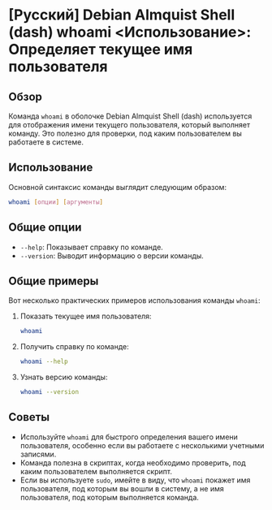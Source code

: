 # [Русский] Debian Almquist Shell (dash) whoami <Использование>: Определяет текущее имя пользователя

## Обзор
Команда `whoami` в оболочке Debian Almquist Shell (dash) используется для отображения имени текущего пользователя, который выполняет команду. Это полезно для проверки, под каким пользователем вы работаете в системе.

## Использование
Основной синтаксис команды выглядит следующим образом:

```bash
whoami [опции] [аргументы]
```

## Общие опции
- `--help`: Показывает справку по команде.
- `--version`: Выводит информацию о версии команды.

## Общие примеры
Вот несколько практических примеров использования команды `whoami`:

1. Показать текущее имя пользователя:
   ```bash
   whoami
   ```

2. Получить справку по команде:
   ```bash
   whoami --help
   ```

3. Узнать версию команды:
   ```bash
   whoami --version
   ```

## Советы
- Используйте `whoami` для быстрого определения вашего имени пользователя, особенно если вы работаете с несколькими учетными записями.
- Команда полезна в скриптах, когда необходимо проверить, под каким пользователем выполняется скрипт.
- Если вы используете `sudo`, имейте в виду, что `whoami` покажет имя пользователя, под которым вы вошли в систему, а не имя пользователя, под которым выполняется команда.